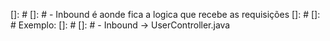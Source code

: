 []: # []: # - Inbound é aonde fica a logica que recebe as requisições
[]: # []: # Exemplo:
[]: # []: # - Inbound -> UserController.java